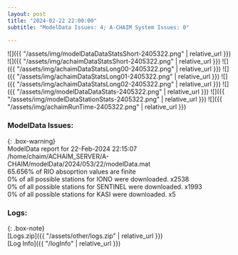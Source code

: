 ```yaml
---
layout: post
title: "2024-02-22 22:00:00"
subtitle: "ModelData Issues: 4; A-CHAIM System Issues: 0"

---
```


![]({{ "/assets/img/modelDataDataStatsShort-2405322.png" | relative_url }})
![]({{ "/assets/img/achaimDataStatsShort-2405322.png" | relative_url }})
![]({{ "/assets/img/achaimDataStatsLong00-2405322.png" | relative_url }})
![]({{ "/assets/img/achaimDataStatsLong01-2405322.png" | relative_url }})
![]({{ "/assets/img/achaimDataStatsLong02-2405322.png" | relative_url }})
![]({{ "/assets/img/modelDataDataStats-2405322.png" | relative_url }})
![]({{ "/assets/img/modelDataStationStats-2405322.png" | relative_url }})
![]({{ "/assets/img/achaimRunTime-2405322.png" | relative_url }})


### ModelData Issues:  
  
{: .box-warning}  
 ModelData report for 22-Feb-2024 22:15:07   
 /home/chaim/ACHAIM_SERVER/A-CHAIM/modelData/2024/053/22/modelData.mat   
 65.656% of RIO absoprtion values are finite   
 0% of all possible stations for IONO were downloaded. x2538   
 0% of all possible stations for SENTINEL were downloaded. x1993   
 0% of all possible stations for KASI were downloaded. x5   
  


### Logs:  
  
{: .box-note}  
[Logs.zip]({{ "/assets/other/logs.zip" | relative_url }})  
[Log Info]({{ "/logInfo" | relative_url }})  
